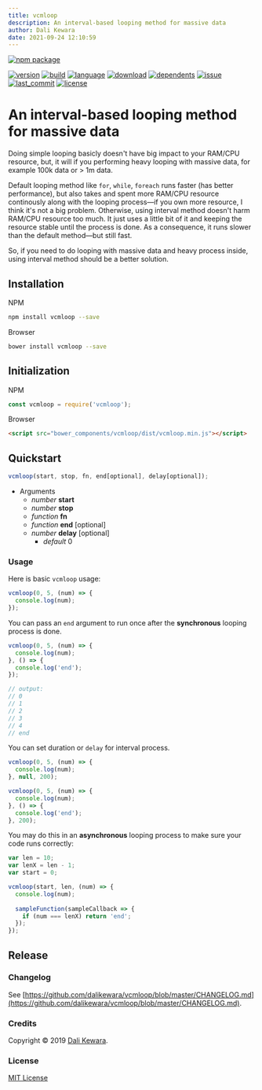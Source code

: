 ```yaml
---
title: vcmloop
description: An interval-based looping method for massive data
author: Dali Kewara
date: 2021-09-24 12:10:59
---
```


[![npm package](https://nodei.co/npm/vcmloop.png?downloads=true&downloadRank=true&stars=true)](https://nodei.co/npm/vcmloop/)

[![version](https://img.shields.io/npm/v/vcmloop.svg?style=flat)](https://img.shields.io/npm/v/vcmloop.svg?style=flat)
[![build](https://img.shields.io/circleci/project/github/dalikewara/vcmloop.svg?style=flat)](https://img.shields.io/circleci/project/github/dalikewara/vcmloop.svg?style=flat)
[![language](https://img.shields.io/github/languages/top/dalikewara/vcmloop.svg?style=flat)](https://img.shields.io/github/languages/top/dalikewara/vcmloop.svg?style=flat)
[![download](https://img.shields.io/npm/dt/vcmloop.svg?style=flat)](https://img.shields.io/npm/dt/vcmloop.svg?style=flat)
[![dependents](https://img.shields.io/librariesio/dependents/npm/vcmloop.svg?style=flat)](https://img.shields.io/librariesio/dependents/npm/vcmloop.svg?style=flat)
[![issue](https://img.shields.io/github/issues/dalikewara/vcmloop.svg?style=flat)](https://img.shields.io/github/issues/dalikewara/vcmloop.svg?style=flat)
[![last_commit](https://img.shields.io/github/last-commit/dalikewara/vcmloop.svg?style=flat)](https://img.shields.io/github/last-commit/dalikewara/vcmloop.svg?style=flat)
[![license](https://img.shields.io/npm/l/vcmloop.svg?style=flat)](https://img.shields.io/npm/l/vcmloop.svg?style=flat)

# An interval-based looping method for massive data
Doing simple looping basicly doesn't have big impact to your RAM/CPU resource, but, it will if you performing heavy looping with massive data, for example 100k data or > 1m data.

Default looping method like `for`, `while`, `foreach` runs faster (has better performance), but also takes and spent more RAM/CPU resource continously along with the looping process&mdash;if you own more resource, I think it's not a big problem. Otherwise, using interval method doesn't harm RAM/CPU resource too much. It just uses a little bit of it and keeping the resource stable until the process is done. As a consequence, it runs slower than the default method&mdash;but still fast.

So, if you need to do looping with massive data and heavy process inside, using interval method should be a better solution.

## Installation
NPM

```bash
npm install vcmloop --save
```

Browser

```bash
bower install vcmloop --save
```

## Initialization
NPM

```javascript
const vcmloop = require('vcmloop');
```

Browser

```html
<script src="bower_components/vcmloop/dist/vcmloop.min.js"></script>
```

## Quickstart

```javascript
vcmloop(start, stop, fn, end[optional], delay[optional]);
```

- Arguments
  - *number* **start**
  - *number* **stop**
  - *function* **fn**
  - *function* **end** [optional]
  - *number* **delay** [optional]
    - *default* 0

### Usage

Here is basic `vcmloop` usage:

```javascript
vcmloop(0, 5, (num) => {
  console.log(num);
});
```

You can pass an `end` argument to run once after the **synchronous** looping process is done.

```javascript
vcmloop(0, 5, (num) => {
  console.log(num);
}, () => {
  console.log('end');
});

// output:
// 0
// 1
// 2
// 3
// 4
// end
```

You can set duration or `delay` for interval process.

```javascript
vcmloop(0, 5, (num) => {
  console.log(num);
}, null, 200);
```

```javascript
vcmloop(0, 5, (num) => {
  console.log(num);
}, () => {
  console.log('end');
}, 200);
```

You may do this in an **asynchronous** looping process to make sure your code runs correctly:

```javascript
var len = 10;
var lenX = len - 1;
var start = 0;

vcmloop(start, len, (num) => {
  console.log(num);
  
  sampleFunction(sampleCallback => {
    if (num === lenX) return 'end';
  });
});
```

## Release

### Changelog
See [https://github.com/dalikewara/vcmloop/blob/master/CHANGELOG.md](https://github.com/dalikewara/vcmloop/blob/master/CHANGELOG.md).

### Credits
Copyright &copy; 2019 [Dali Kewara](https://www.dalikewara.com).

### License
[MIT License](https://github.com/dalikewara/vcmloop/blob/master/LICENSE)